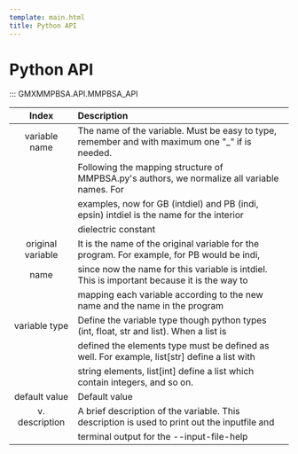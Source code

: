 ```yaml
---
template: main.html
title: Python API
---
```


# Python API

::: GMXMMPBSA.API.MMPBSA_API

|       Index       | Description                                                                                     |
|:-----------------:|:------------------------------------------------------------------------------------------------|
|   variable name   | The name of the variable. Must be easy to type, remember and with maximum one "_" if is needed. |
|                   | Following the mapping structure of MMPBSA.py's authors, we normalize all variable names. For    |
|                   | examples, now for GB (intdiel) and PB (indi, epsin) intdiel is the name for the interior        |
|                   | dielectric constant                                                                             |
| original variable | It is the name of the original variable for the program. For example, for PB would be indi,     |
|       name        | since now the name for this variable is intdiel. This is important because it is the way to     |
|                   | mapping each variable according to the new name and the name in the program                     |
|   variable type   | Define the variable type though python types (int, float, str and list).  When a list is        |
|                   | defined the elements type must be defined as well. For example, list[str] define a list with    |
|                   | string elements, list[int] define a list which contain integers, and so on.                     |
|   default value   | Default value                                                                                   |
|  v. description   | A brief description of the variable. This description is used to print out the inputfile and    |
|                   | terminal output for the --input-file-help                                                       |                                                       |

